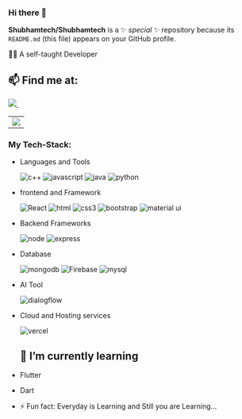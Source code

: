 ### Hi there 👋


**Shubhamtech/Shubhamtech** is a ✨ _special_ ✨ repository because its `README.md` (this file) appears on your GitHub profile.


🐱‍👤  A self-taught Developer
## 📫 Find me at:

<table>
  <tr>
    <a href="https://www.linkedin.com/in/shubham-kumar-0927271bb/">
    <img src="https://img.shields.io/badge/linkedin-%230077B5.svg?&style=for-the-badge&logo=linkedin&logoColor=white" />
  </a>&nbsp;&nbsp;
   <td><ahref="mailto:the.sunnykumarcoder123@gmail.com"><img src="https://img.shields.io/badge/Gmail-D14836?style=for-the-badge&logo=gmail&logoColor=white"></a></td>
</table>


### My Tech-Stack:
* Languages and Tools
  
  ![c++](https://img.shields.io/badge/C%2B%2B-00599C?style=for-the-badge&logo=c%2B%2B&logoColor=white)
  ![javascript](https://img.shields.io/badge/JavaScript-F7DF1E?style=for-the-badge&logo=javascript&logoColor=black)
  ![java](https://img.shields.io/badge/Java-ED8B00?style=for-the-badge&logo=openjdk&logoColor=white)
  ![python](https://img.shields.io/badge/Python-14354C?style=for-the-badge&logo=python&logoColor=white)
  

* frontend and Framework

  ![React](https://img.shields.io/badge/React-20232A?style=for-the-badge&logo=react&logoColor=61DAFB)
  ![html](https://img.shields.io/badge/HTML5-E34F26?style=for-the-badge&logo=html5&logoColor=white)
  ![css3](https://img.shields.io/badge/CSS3-1572B6?style=for-the-badge&logo=css3&logoColor=white)
  ![bootstrap](https://img.shields.io/badge/Bootstrap-563D7C?style=for-the-badge&logo=bootstrap&logoColor=white)
  ![material ui](https://img.shields.io/badge/Material--UI-0081CB?style=for-the-badge&logo=material-ui&logoColor=white)


* Backend Frameworks

  ![node](https://img.shields.io/badge/Node.js-43853D?style=for-the-badge&logo=node.js&logoColor=white)
  ![express](https://img.shields.io/badge/Express.js-404D59?style=for-the-badge)
  


* Database

  ![mongodb](https://img.shields.io/badge/MongoDB-4EA94B?style=for-the-badge&logo=mongodb&logoColor=white)
  ![Firebase](https://img.shields.io/badge/Firebase-039BE5?style=for-the-badge&logo=Firebase&logoColor=white)
  ![mysql](https://img.shields.io/badge/MySQL-00000F?style=for-the-badge&logo=mysql&logoColor=white)
  
* AI Tool

  ![dialogflow](https://img.shields.io/badge/dialogflow-FF9800?style=for-the-badge&logo=dialogflow&logoColor=white)
  
* Cloud and Hosting services

  ![vercel](https://img.shields.io/badge/Vercel-000000?style=for-the-badge&logo=vercel&logoColor=white)
  
  ## 🌱 I’m currently learning

* Flutter
* Dart


- ⚡ Fun fact: Everyday is Learning and Still you are Learning...

